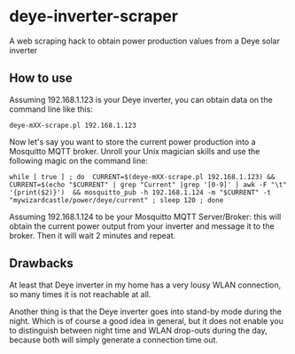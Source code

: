# deye-inverter-scraper
A web scraping hack to obtain power production values from a Deye solar inverter

## How to use

Assuming 192.168.1.123 is your Deye inverter, you can obtain data on the command line like  this:

`deye-mXX-scrape.pl 192.168.1.123`

Now let's say you want to store the current power production into a Mosquitto MQTT broker. Unroll your Unix magician skills and use the following magic on the command line:

`while [ true ] ; do  CURRENT=$(deye-mXX-scrape.pl 192.168.1.123) && CURRENT=$(echo "$CURRENT" | grep "Current" |grep '[0-9]' | awk -F "\t" '{print($2)}')  && mosquitto_pub -h 192.168.1.124 -m "$CURRENT" -t "mywizardcastle/power/deye/current" ; sleep 120 ; done`

Assuming 192.168.1.124 to be your Mosquitto MQTT Server/Broker: this will obtain the current power output from your inverter and message it to the broker. Then it will wait 2 minutes and repeat. 

## Drawbacks

At least that Deye inverter in my home has a very lousy WLAN connection, so many times it is not reachable at all.

Another thing is that the Deye inverter goes into stand-by mode during the night. Which is of course a good idea in general, but it does not enable you to distinguish between night time and WLAN drop-outs during the day, because both will simply generate a connection time out.
